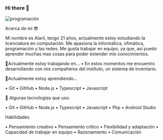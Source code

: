
### Hi there 👋
![programación](https://user-images.githubusercontent.com/89678095/151461424-55c139ab-48b5-4acb-afc3-3b82d6d6816d.jpg)

Acerca de mi 😎

Mi nombre es Alarii, tengo 21 años, actualmente estoy estudiando la licenciatura en computación. Me apasiona la informática, ofimática, programación y las redes. Me gusta trabajar en equipo, ya que, así puedo aprender muchas mas cosas para poder extender mis conocimientos.

🔭Actualmente estoy trabajando en...
•	En estos momentos me encuentro desarrollando con mis compañeros del instituto, un sistema de inventario.

🌱Actualmente estoy aprendiendo...

•	Git
•	GitHub
•	Node.js
•	Typescript
•	Javascript

🎯 Algunas tecnologías que uso:

•	Git
•	GitHub
•	Node.js
•	Typescript
•	Javascript
•	Php
•	Android Studio

Habilidades

•	Pensamiento creativo
•	Pensamiento crítico
•	Flexibilidad y adaptación
•	Capacidad de trabajar en equipo
•	Razonamiento
•	Comunicación


